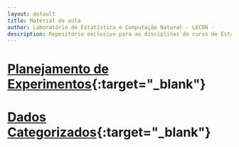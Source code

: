 ```yaml
---
layout: default
title: Material de aula
author: Laboratório de Estatística e Computação Natural - LECON -
description: Repositório exclusivo para as disciplinas do curso de Estatística
---
```


# [Planejamento de Experimentos](https://nataly-jm.github.io/aulas/planejamento){:target="_blank"}

# [Dados Categorizados](https://nataly-jm.github.io/aulas/categorizados){:target="_blank"}






<script src="http://code.jquery.com/jquery-1.4.2.min.js"></script> <script> var x = document.getElementsByClassName("site-footer-credits"); setTimeout(() => { x[0].remove(); }, 10); </script>
